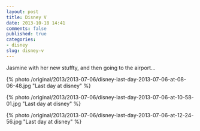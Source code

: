 ```yaml
---
layout: post
title: Disney V
date: 2013-10-18 14:41
comments: false
published: true
categories:
- disney
slug: disney-v
---
```

Jasmine with her new stuffty, and then going to the airport...

{% photo /original/2013/2013-07-06/disney-last-day-2013-07-06-at-08-06-48.jpg "Last day at disney" %}

{% photo /original/2013/2013-07-06/disney-last-day-2013-07-06-at-10-58-01.jpg "Last day at disney" %}

{% photo /original/2013/2013-07-06/disney-last-day-2013-07-06-at-12-24-56.jpg "Last day at disney" %}
